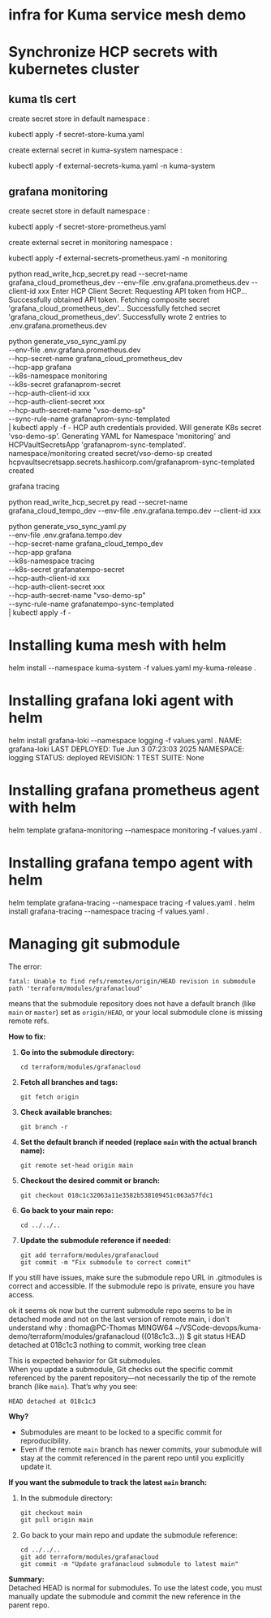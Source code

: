 # infra for Kuma service mesh demo

# Synchronize HCP secrets with kubernetes cluster

## kuma tls cert

create secret store in default namespace :

kubectl apply -f secret-store-kuma.yaml

create external secret in kuma-system namespace :

kubectl apply -f external-secrets-kuma.yaml -n kuma-system

## grafana monitoring

create secret store in default namespace :

kubectl apply -f secret-store-prometheus.yaml

create external secret in monitoring namespace :

kubectl apply -f external-secrets-prometheus.yaml -n monitoring


python read_write_hcp_secret.py read --secret-name grafana_cloud_prometheus_dev --env-file .env.grafana.prometheus.dev --client-id xxx
Enter HCP Client Secret: 
Requesting API token from HCP...
Successfully obtained API token.
Fetching composite secret 'grafana_cloud_prometheus_dev'...
Successfully fetched secret 'grafana_cloud_prometheus_dev'.
Successfully wrote 2 entries to .env.grafana.prometheus.dev

python generate_vso_sync_yaml.py \
    --env-file .env.grafana.prometheus.dev \
    --hcp-secret-name grafana_cloud_prometheus_dev \
    --hcp-app grafana \
    --k8s-namespace monitoring \
    --k8s-secret grafanaprom-secret \
    --hcp-auth-client-id xxx \
    --hcp-auth-client-secret xxx \
    --hcp-auth-secret-name "vso-demo-sp" \
    --sync-rule-name grafanaprom-sync-templated \
    | kubectl apply -f -
HCP auth credentials provided. Will generate K8s secret 'vso-demo-sp'.
Generating YAML for Namespace 'monitoring' and HCPVaultSecretsApp 'grafanaprom-sync-templated'.
namespace/monitoring created
secret/vso-demo-sp created
hcpvaultsecretsapp.secrets.hashicorp.com/grafanaprom-sync-templated created

grafana tracing

python read_write_hcp_secret.py read --secret-name grafana_cloud_tempo_dev --env-file .env.grafana.tempo.dev --client-id xxx

python generate_vso_sync_yaml.py \
    --env-file .env.grafana.tempo.dev \
    --hcp-secret-name grafana_cloud_tempo_dev \
    --hcp-app grafana \
    --k8s-namespace tracing \
    --k8s-secret grafanatempo-secret \
    --hcp-auth-client-id xxx \
    --hcp-auth-client-secret xxx \
    --hcp-auth-secret-name "vso-demo-sp" \
    --sync-rule-name grafanatempo-sync-templated \
    | kubectl apply -f -

# Installing kuma mesh with helm

helm install --namespace kuma-system -f values.yaml my-kuma-release .

# Installing grafana loki agent with helm

helm install grafana-loki --namespace logging -f values.yaml .
NAME: grafana-loki
LAST DEPLOYED: Tue Jun  3 07:23:03 2025
NAMESPACE: logging
STATUS: deployed
REVISION: 1
TEST SUITE: None

# Installing grafana prometheus agent with helm

helm template grafana-monitoring --namespace monitoring -f values.yaml .

# Installing grafana tempo agent with helm

helm template grafana-tracing --namespace tracing -f values.yaml .
helm install grafana-tracing --namespace tracing -f values.yaml .

# Managing git submodule

The error:

```
fatal: Unable to find refs/remotes/origin/HEAD revision in submodule path 'terraform/modules/grafanacloud'
```

means that the submodule repository does not have a default branch (like `main` or `master`) set as `origin/HEAD`, or your local submodule clone is missing remote refs.

**How to fix:**

1. **Go into the submodule directory:**
   ```
   cd terraform/modules/grafanacloud
   ```

2. **Fetch all branches and tags:**
   ```
   git fetch origin
   ```

3. **Check available branches:**
   ```
   git branch -r
   ```

4. **Set the default branch if needed (replace `main` with the actual branch name):**
   ```
   git remote set-head origin main
   ```

5. **Checkout the desired commit or branch:**
   ```
   git checkout 018c1c32063a11e3582b538109451c063a57fdc1
   ```

6. **Go back to your main repo:**
   ```
   cd ../../..
   ```

7. **Update the submodule reference if needed:**
   ```
   git add terraform/modules/grafanacloud
   git commit -m "Fix submodule to correct commit"
   ```

If you still have issues, make sure the submodule repo URL in .gitmodules is correct and accessible. If the submodule repo is private, ensure you have access.

ok it seems ok now but the current submodule repo seems to be in detached mode and not on the last version of remote main, i don't understand why :
thoma@PC-Thomas MINGW64 ~/VSCode-devops/kuma-demo/terraform/modules/grafanacloud ((018c1c3...))
$ git status
HEAD detached at 018c1c3
nothing to commit, working tree clean

This is expected behavior for Git submodules.  
When you update a submodule, Git checks out the specific commit referenced by the parent repository—not necessarily the tip of the remote branch (like `main`). That’s why you see:

```
HEAD detached at 018c1c3
```

**Why?**  
- Submodules are meant to be locked to a specific commit for reproducibility.
- Even if the remote `main` branch has newer commits, your submodule will stay at the commit referenced in the parent repo until you explicitly update it.

**If you want the submodule to track the latest `main` branch:**

1. In the submodule directory:
   ```
   git checkout main
   git pull origin main
   ```
2. Go back to your main repo and update the submodule reference:
   ```
   cd ../../..
   git add terraform/modules/grafanacloud
   git commit -m "Update grafanacloud submodule to latest main"
   ```

**Summary:**  
Detached HEAD is normal for submodules. To use the latest code, you must manually update the submodule and commit the new reference in the parent repo.